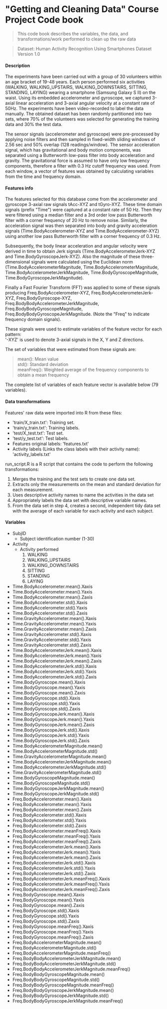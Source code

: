 # "Getting and Cleaning Data" Course Project Code book
>  This code book describes the variables, the data, and transformations/work performed to clean up the raw data

> Dataset: Human Activity Recognition Using Smartphones Dataset Version 1.0
#### Description
The experiments have been carried out with a group of 30 volunteers within an age bracket of 19-48 years. Each person performed six activities (WALKING, WALKING_UPSTAIRS, WALKING_DOWNSTAIRS, SITTING, STANDING, LAYING) wearing a smartphone (Samsung Galaxy S II) on the waist. Using its embedded accelerometer and gyroscope, we captured 3-axial linear acceleration and 3-axial angular velocity at a constant rate of 50Hz. The experiments have been video-recorded to label the data manually. The obtained dataset has been randomly partitioned into two sets, where 70% of the volunteers was selected for generating the training data and 30% the test data. 

The sensor signals (accelerometer and gyroscope) were pre-processed by applying noise filters and then sampled in fixed-width sliding windows of 2.56 sec and 50% overlap (128 readings/window). The sensor acceleration signal, which has gravitational and body motion components, was separated using a Butterworth low-pass filter into body acceleration and gravity. The gravitational force is assumed to have only low frequency components, therefore a filter with 0.3 Hz cutoff frequency was used. From each window, a vector of features was obtained by calculating variables from the time and frequency domain.
#### Features info
The features selected for this database come from the accelerometer and gyroscope 3-axial raw signals tAcc-XYZ and tGyro-XYZ. These time domain signals (prefix "Time") were captured at a constant rate of 50 Hz. Then they were filtered using a median filter and a 3rd order low pass Butterworth filter with a corner frequency of 20 Hz to remove noise. Similarly, the acceleration signal was then separated into body and gravity acceleration signals (Time.BodyAccelerometer-XYZ and Time.BodyAccelerometer-XYZ) using another low pass Butterworth filter with a corner frequency of 0.3 Hz. 

Subsequently, the body linear acceleration and angular velocity were derived in time to obtain Jerk signals (Time.BodyAccelerometerJerk-XYZ and Time.BodyGyroscopeJerk-XYZ). Also the magnitude of these three-dimensional signals were calculated using the Euclidean norm (Time.BodyAccelerometerMagnitude, Time.BodyAccelerometerMagnitude, Time.BodyAccelerometerJerkMagnitude, Time.BodyGyroscopeMagnitude, Time.BodyGyroscopeJerkMagnitude). 

Finally a Fast Fourier Transform (FFT) was applied to some of these signals producing Freq.BodyAccelerometer-XYZ, Freq.BodyAccelerometerJerk-XYZ, Freq.BodyGyroscope-XYZ, Freq.BodyBodyAccelerometerJerkMagnitude, Freq.BodyBodyGyroscopeMagnitude, Freq.BodyBodyGyroscopeJerkMagnitude. (Note the "Freq" to indicate frequency domain signals). 

These signals were used to estimate variables of the feature vector for each pattern:  
'-XYZ' is used to denote 3-axial signals in the X, Y and Z directions.

The set of variables that were estimated from these signals are: 
>mean(): Mean value  
>std(): Standard deviation   
>meanFreq(): Weighted average of the frequency components to obtain a mean frequency

The complete list of variables of each feature vector is available below (79 variables).
#### Data transformations
Features' raw data were imported into R from these files:
* 'train/X_train.txt': Training set.
* 'train/y_train.txt': Training labels.
* 'test/X_test.txt': Test set.
* 'test/y_test.txt': Test labels.
* Features original labels: 'features.txt'
* Activity labels (Links the class labels with their activity name): 'activity_labels.txt'

run_script.R is a R script that contains the code to perform the following transformations:
1. Merges the training and the test sets to create one data set.
2. Extracts only the measurements on the mean and standard deviation for each measurement.
3. Uses descriptive activity names to name the activities in the data set
4. Appropriately labels the data set with descriptive variable names.
5. From the data set in step 4, creates a second, independent tidy data set with the average of each variable for each activity and each subject.
#### Variables
* SubjID 
    * Subject identification number (1-30)
* Activity
    * Activity performed
        1. WALKING
        2. WALKING_UPSTAIRS
        3. WALKING_DOWNSTAIRS
        4. SITTING
        5. STANDING
        6. LAYING
* Time.BodyAccelerometer.mean().Xaxis
* Time.BodyAccelerometer.mean().Yaxis
* Time.BodyAccelerometer.mean().Zaxis
* Time.BodyAccelerometer.std().Xaxis
* Time.BodyAccelerometer.std().Yaxis
* Time.BodyAccelerometer.std().Zaxis
* Time.GravityAccelerometer.mean().Xaxis 
* Time.GravityAccelerometer.mean().Yaxis 
* Time.GravityAccelerometer.mean().Zaxis 
* Time.GravityAccelerometer.std().Xaxis 
* Time.GravityAccelerometer.std().Yaxis 
* Time.GravityAccelerometer.std().Zaxis 
* Time.BodyAccelerometerJerk.mean().Xaxis 
* Time.BodyAccelerometerJerk.mean().Yaxis 
* Time.BodyAccelerometerJerk.mean().Zaxis 
* Time.BodyAccelerometerJerk.std().Xaxis 
* Time.BodyAccelerometerJerk.std().Yaxis 
* Time.BodyAccelerometerJerk.std().Zaxis 
* Time.BodyGyroscope.mean().Xaxis 
* Time.BodyGyroscope.mean().Yaxis 
* Time.BodyGyroscope.mean().Zaxis 
* Time.BodyGyroscope.std().Xaxis 
* Time.BodyGyroscope.std().Yaxis 
* Time.BodyGyroscope.std().Zaxis 
* Time.BodyGyroscopeJerk.mean().Xaxis 
* Time.BodyGyroscopeJerk.mean().Yaxis 
* Time.BodyGyroscopeJerk.mean().Zaxis 
* Time.BodyGyroscopeJerk.std().Xaxis 
* Time.BodyGyroscopeJerk.std().Yaxis 
* Time.BodyGyroscopeJerk.std().Zaxis 
* Time.BodyAccelerometerMagnitude.mean() 
* Time.BodyAccelerometerMagnitude.std() 
* Time.GravityAccelerometerMagnitude.mean() 
* Time.BodyAccelerometerJerkMagnitude.mean() 
* Time.BodyAccelerometerJerkMagnitude.std() 
* Time.GravityAccelerometerMagnitude.std() 
* Time.BodyGyroscopeMagnitude.mean() 
* Time.BodyGyroscopeMagnitude.std() 
* Time.BodyGyroscopeJerkMagnitude.mean() 
* Time.BodyGyroscopeJerkMagnitude.std() 
* Freq.BodyAccelerometer.mean().Xaxis 
* Freq.BodyAccelerometer.mean().Yaxis 
* Freq.BodyAccelerometer.mean().Zaxis 
* Freq.BodyAccelerometer.std().Xaxis 
* Freq.BodyAccelerometer.std().Yaxis 
* Freq.BodyAccelerometer.std().Zaxis 
* Freq.BodyAccelerometer.meanFreq().Xaxis 
* Freq.BodyAccelerometer.meanFreq().Yaxis 
* Freq.BodyAccelerometer.meanFreq().Zaxis 
* Freq.BodyAccelerometerJerk.mean().Xaxis 
* Freq.BodyAccelerometerJerk.mean().Yaxis 
* Freq.BodyAccelerometerJerk.mean().Zaxis 
* Freq.BodyAccelerometerJerk.std().Xaxis 
* Freq.BodyAccelerometerJerk.std().Yaxis 
* Freq.BodyAccelerometerJerk.std().Zaxis 
* Freq.BodyAccelerometerJerk.meanFreq().Xaxis 
* Freq.BodyAccelerometerJerk.meanFreq().Yaxis 
* Freq.BodyAccelerometerJerk.meanFreq().Zaxis 
* Freq.BodyGyroscope.mean().Xaxis 
* Freq.BodyGyroscope.mean().Yaxis 
* Freq.BodyGyroscope.mean().Zaxis 
* Freq.BodyGyroscope.std().Xaxis 
* Freq.BodyGyroscope.std().Yaxis 
* Freq.BodyGyroscope.std().Zaxis 
* Freq.BodyGyroscope.meanFreq().Xaxis 
* Freq.BodyGyroscope.meanFreq().Yaxis 
* Freq.BodyGyroscope.meanFreq().Zaxis 
* Freq.BodyAccelerometerMagnitude.mean() 
* Freq.BodyAccelerometerMagnitude.std() 
* Freq.BodyAccelerometerMagnitude.meanFreq() 
* Freq.BodyBodyAccelerometerJerkMagnitude.mean() 
* Freq.BodyBodyAccelerometerJerkMagnitude.std() 
* Freq.BodyBodyAccelerometerJerkMagnitude.meanFreq() 
* Freq.BodyBodyGyroscopeMagnitude.mean() 
* Freq.BodyBodyGyroscopeMagnitude.std() 
* Freq.BodyBodyGyroscopeMagnitude.meanFreq() 
* Freq.BodyBodyGyroscopeJerkMagnitude.mean() 
* Freq.BodyBodyGyroscopeJerkMagnitude.std() 
* Freq.BodyBodyGyroscopeJerkMagnitude.meanFreq()
